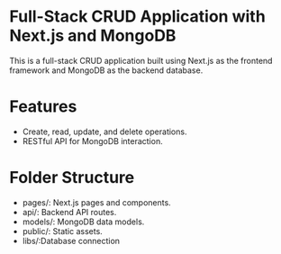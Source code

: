 # **Full-Stack CRUD Application with Next.js and MongoDB**

This is a full-stack CRUD application built using Next.js as the frontend framework and MongoDB as the backend database.

# Features

- Create, read, update, and delete operations.
- RESTful API for MongoDB interaction.

# Folder Structure

- pages/: Next.js pages and components.
- api/: Backend API routes.
- models/: MongoDB data models.
- public/: Static assets.
- libs/:Database connection
